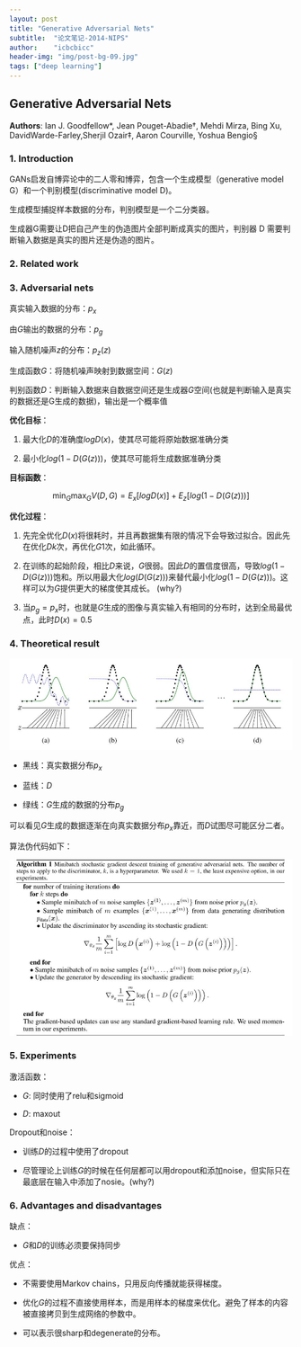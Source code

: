```yaml
---
layout: post
title: "Generative Adversarial Nets"
subtitle:  "论文笔记-2014-NIPS"
author:    "icbcbicc"
header-img: "img/post-bg-09.jpg"
tags: ["deep learning"]
---
```


## Generative Adversarial Nets

**Authors**: Ian J. Goodfellow*, Jean Pouget-Abadie†, Mehdi Mirza, Bing Xu, DavidWarde-Farley,Sherjil Ozair‡, Aaron Courville, Yoshua Bengio§

### 1. Introduction

GANs启发自博弈论中的二人零和博弈，包含一个生成模型（generative model G）和一个判别模型(discriminative model D)。

生成模型捕捉样本数据的分布，判别模型是一个二分类器。

生成器G需要让D把自己产生的伪造图片全部判断成真实的图片，判别器 D 需要判断输入数据是真实的图片还是伪造的图片。

### 2. Related work

### 3. Adversarial nets

真实输入数据的分布：$p_x$

由$G$输出的数据的分布：$p_g$

输入随机噪声$z$的分布：$p_z(z)$

生成函数$G$：将随机噪声映射到数据空间：$G(z)$

判别函数$D$：判断输入数据来自数据空间还是生成器$G$空间(也就是判断输入是真实的数据还是G生成的数据)，输出是一个概率值

**优化目标**：

1. 最大化$D$的准确度$logD(x)$，使其尽可能将原始数据准确分类

2. 最小化$log(1-D(G(z)))$，使其尽可能将生成数据准确分类

**目标函数**：

$$\min_G\max_G V(D,G) = E_x[logD(x)]+E_z[log(1−D(G(z)))]$$

**优化过程**：

1. 先完全优化$D(x)$将很耗时，并且再数据集有限的情况下会导致过拟合。因此先在优化$D$$k$次，再优化$G$1次，如此循环。

2. 在训练的起始阶段，相比$D$来说，$G$很弱。因此$D$的置信度很高，导致$log(1-D(G(z)))$饱和。所以用最大化$log(D(G(z)))$来替代最小化$log(1-D(G(z)))$。这样可以为$G$提供更大的梯度使其成长。  (why?)

3. 当$p_g=p_x$时，也就是$G$生成的图像与真实输入有相同的分布时，达到全局最优点，此时$D(x)=0.5$

### 4. Theoretical result

![training steps](/img/27.JPG)

- 黑线：真实数据分布$p_x$

- 蓝线：$D$

- 绿线：$G$生成的数据的分布$p_g$

可以看见$G$生成的数据逐渐在向真实数据分布$p_x$靠近，而$D$试图尽可能区分二者。

算法伪代码如下：

![算法描述](/img/28.JPG)

### 5. Experiments

激活函数：

- $G$: 同时使用了relu和sigmoid

- $D$: maxout

Dropout和noise：

- 训练$D$的过程中使用了dropout

- 尽管理论上训练$G$的时候在任何层都可以用dropout和添加noise，但实际只在最底层在输入中添加了nosie。(why?)

### 6. Advantages and disadvantages

缺点：

- $G$和$D$的训练必须要保持同步

优点：

- 不需要使用Markov chains，只用反向传播就能获得梯度。

- 优化$G$的过程不直接使用样本，而是用样本的梯度来优化。避免了样本的内容被直接拷贝到生成网络的参数中。

- 可以表示很sharp和degenerate的分布。


